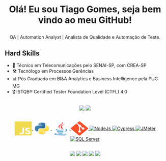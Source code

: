 <h1> <p align="center">Olá! Eu sou Tiago Gomes, seja bem vindo ao meu GitHub!</p></h1>
 
<p align="center"> QA | Automation Analyst | Analista de Qualidade e Automação de Teste.</p>


## Hard Skills
- 📡 Técnico em Telecomunicações pelo SENAI-SP, com CREA-SP
- 🛠️ Tecnólogo em Processos Gerências
- 📊 Pós Graduado em BI&A Analytics e Business Intelligence pela PUC MG
- 🎖️ ISTQB® Certified Tester Foundation Level (CTFL) 4.0

 ##
 
 <div align="center">
  <a href="https://github.com/tgskyline">
  <img height="155em" src="https://github-readme-stats.vercel.app/api?username=tgskyline&show_icons=true&theme=radical&include_all_commits=true&count_private=true"/>
  <img height="155em" src="https://github-readme-stats.vercel.app/api/top-langs/?username=tgskyline&layout=compact&langs_count=7&theme=radical"/>
</div>

<div style="display: inline_block"><br>
  <p align="center"> <img align="center" alt="Js" height="45" width="55" src="https://raw.githubusercontent.com/devicons/devicon/master/icons/javascript/javascript-plain.svg">
  <img align="center" alt="Python" height="45" width="55" src="https://raw.githubusercontent.com/devicons/devicon/master/icons/python/python-original.svg">
  <img align="center" alt="Java" height="45" width="55" src="https://raw.githubusercontent.com/devicons/devicon/master/icons/java/java-original.svg">
  <img align="center" alt="Git" height="45" width="55" src="https://raw.githubusercontent.com/devicons/devicon/master/icons/git/git-original.svg">
  <img align="center" alt="NodeJs" height="50" width="130" src="https://miro.medium.com/max/930/0*MNVJq_8e0SJoqZb5.jpg">
  <img align="center" alt="Cypress" height="50" width="120" src="https://www.pngkit.com/png/detail/411-4116389_cypress-io-logo7639-cypress-io-logo.png">
  <img align="center" alt="JMeter" height="50" width="130" src="https://i0.wp.com/cdn-images-1.medium.com/max/800/1*KeuQ7uNalz2l4rBOyPAUpg.png?w=1180&ssl=1">
  <img align="center" alt="SQL Server" height="50" width="130" src="https://www.iperiusbackup.net/wp-content/uploads/2016/05/1768.sql_logo.png"></p>
  
</div>
  
 ##
    
<div> 
  
  <p align="center"> <a href="https://www.linkedin.com/in/tiagogomesdossantos/" target="_blank"><img src="https://img.shields.io/badge/-LinkedIn-%230077B5?style=for-the-badge&logo=linkedin&logoColor=white" target="_blank"></a> 
   <a href="https://www.facebook.com/tiago.gomesdossantos.75" target="_blank"><img src="https://img.shields.io/badge/Facebook-1877F2?style=for-the-badge&logo=facebook&logoColor=white" target="_blank"></a>
   <a href="https://www.instagram.com/tiago.gomes_s/" target="_blank"><img src="https://img.shields.io/badge/-Instagram-%23E4405F?style=for-the-badge&logo=instagram&logoColor=white" target="_blank"></a>
   <a href="tigomes.santos@gmail.com" target="_blank"><img src="https://img.shields.io/badge/Gmail-D14836?style=for-the-badge&logo=gmail&logoColor=white" target="_blank"></a> 
   <a href="https://www.youtube.com/@TgSkyline" target="_blank"><img src="https://img.shields.io/badge/YouTube-FF0000?style=for-the-badge&logo=youtube&logoColor=white" target="_blank"></a> </p>
</div>
  
  
</div>
